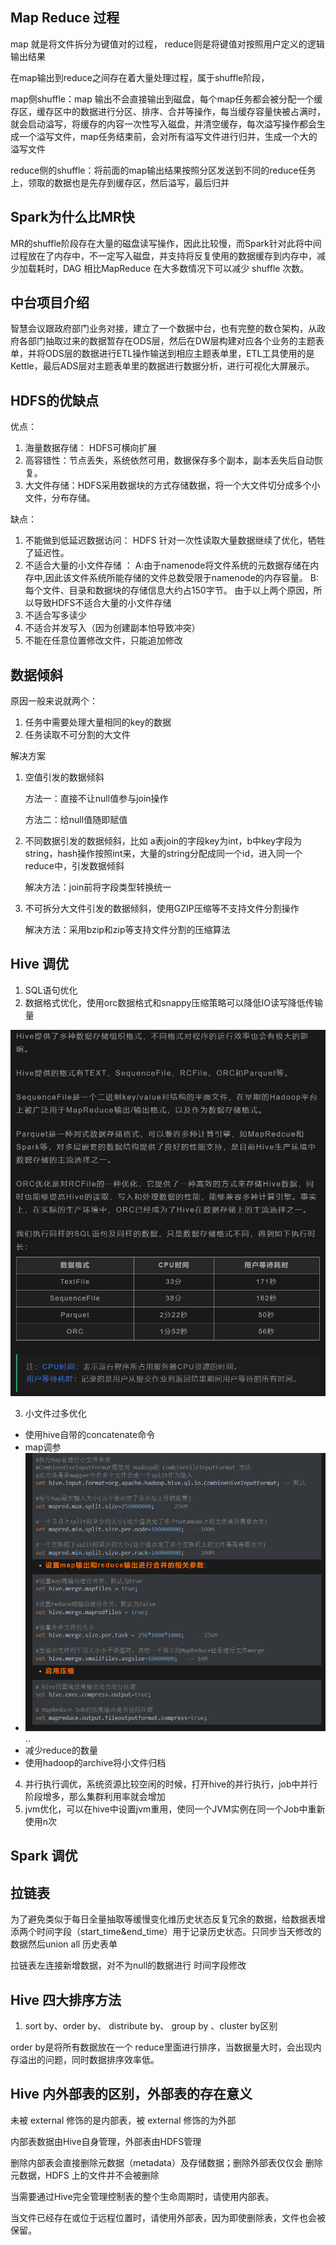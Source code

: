 ## Map Reduce 过程

map 就是将文件拆分为键值对的过程， reduce则是将键值对按照用户定义的逻辑输出结果

在map输出到reduce之间存在着大量处理过程，属于shuffle阶段，

map侧shuffle：map 输出不会直接输出到磁盘，每个map任务都会被分配一个缓存区，缓存区中的数据进行分区、排序、合并等操作，每当缓存容量快被占满时，就会启动溢写，将缓存的内容一次性写入磁盘，并清空缓存，每次溢写操作都会生成一个溢写文件，map任务结束前，会对所有溢写文件进行归并，生成一个大的溢写文件

reduce侧的shuffle：将前面的map输出结果按照分区发送到不同的reduce任务上，领取的数据也是先存到缓存区，然后溢写，最后归并

## Spark为什么比MR快

MR的shuffle阶段存在大量的磁盘读写操作，因此比较慢，而Spark针对此将中间过程放在了内存中，不一定写入磁盘，并支持将反复使用的数据缓存到内存中，减少加载耗时，DAG 相比MapReduce 在大多数情况下可以减少 shuffle 次数。

## 中台项目介绍

智慧会议跟政府部门业务对接，建立了一个数据中台，也有完整的数仓架构，从政府各部门抽取过来的数据暂存在ODS层，然后在DW层构建对应各个业务的主题表单，并将ODS层的数据进行ETL操作输送到相应主题表单里，ETL工具使用的是Kettle，最后ADS层对主题表单里的数据进行数据分析，进行可视化大屏展示。

## HDFS的优缺点

优点：

1. 海量数据存储： HDFS可横向扩展
2. 高容错性：节点丢失，系统依然可用，数据保存多个副本，副本丢失后自动恢复。
3. 大文件存储：HDFS采用数据块的方式存储数据，将一个大文件切分成多个小文件，分布存储。

缺点：

1. 不能做到低延迟数据访问： HDFS 针对一次性读取大量数据继续了优化，牺牲了延迟性。
2. 不适合大量的小文件存储 ：
   A:由于namenode将文件系统的元数据存储在内存中,因此该文件系统所能存储的文件总数受限于namenode的内存容量。
   B:每个文件、目录和数据块的存储信息大约占150字节。
   由于以上两个原因，所以导致HDFS不适合大量的小文件存储
3. 不适合写多读少
4. 不适合并发写入（因为创建副本怕导致冲突）
5. 不能在任意位置修改文件，只能追加修改

## 数据倾斜

原因一般来说就两个：

1. 任务中需要处理大量相同的key的数据
2. 任务读取不可分割的大文件

解决方案

1. 空值引发的数据倾斜

   方法一：直接不让null值参与join操作

   方法二：给null值随即赋值

2. 不同数据引发的数据倾斜，比如 a表join的字段key为int，b中key字段为string，hash操作按照int来，大量的string分配成同一个id，进入同一个reduce中，引发数据倾斜

   解决方法：join前将字段类型转换统一

3. 不可拆分大文件引发的数据倾斜，使用GZIP压缩等不支持文件分割操作

   解决方法：采用bzip和zip等支持文件分割的压缩算法

## Hive 调优

1. SQL语句优化
2. 数据格式优化，使用orc数据格式和snappy压缩策略可以降低IO读写降低传输量

![image-20230512134231906](img/image-20230512134231906.png)

3. 小文件过多优化

- 使用hive自带的concatenate命令
- map调参
- ![image-20230512135431108](img/image-20230512135431108.png)..
- 减少reduce的数量
- 使用hadoop的archive将小文件归档

4. 并行执行调优，系统资源比较空闲的时候，打开hive的并行执行，job中并行阶段增多，那么集群利用率就会增加
5. jvm优化，可以在hive中设置jvm重用，使同一个JVM实例在同一个Job中重新使用n次

## Spark 调优



## 拉链表

为了避免类似于每日全量抽取等缓慢变化维历史状态反复冗余的数据，给数据表增添两个时间字段（start_time&end_time）用于记录历史状态。只同步当天修改的数据然后union all 历史表单

拉链表左连接新增数据，对不为null的数据进行 时间字段修改

## Hive 四大排序方法

1. sort by、order by、 distribute by、 group by 、cluster by区别

order by是将所有数据放在一个 reduce里面进行排序，当数据量大时，会出现内存溢出的问题，同时数据排序效率低。

## Hive 内外部表的区别，外部表的存在意义

未被 external 修饰的是内部表，被 external 修饰的为外部

内部表数据由Hive自身管理，外部表由HDFS管理

删除内部表会直接删除元数据（metadata）及存储数据；删除外部表仅仅会 删除元数据，HDFS 上的文件并不会被删除

当需要通过Hive完全管理控制表的整个生命周期时，请使用内部表。

当文件已经存在或位于远程位置时，请使用外部表，因为即使删除表，文件也会被保留。

